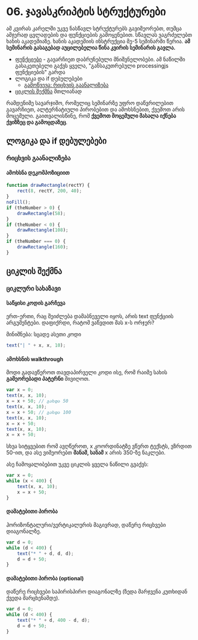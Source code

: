 # 06. ჯავასკრიპტის სტრუქტურები
ამ კვირას კარელში უკვე ნასწავლ სტრუქტურებს გავიმეორებთ, თუმცა ამჯერად ცვლადების და ფუნქციების გამოყენებით. სწავლას ვაგრძელებთ ხანის აკადემიაზე. ხანის აკადემიის ინსტრუქცია მე-5 სემინარში წერია. **ამ სემინარის გასაგებად აუცილებელია წინა კვირის სემინარის გავლა.**

- [ფუნქციები][1] - გავარჩიეთ დაბრუნებული მნიშვნელობები. ამ ნაწილში გასაკეთებელი გაქვს ყველა, "განსაკუთრებული processingjs ფუნქციების" გარდა
- ლოგიკა და if დებულებები
	- [გამოწვევა: რიცხვის გაანალიზება][2]
- [ციკლის შექმნა][3] მთლიანად

რამდენიმე სავარჯიშო, რომელიც სემინარზე უფრო დაწვრილებით გავარჩიეთ, ალტერნატიული პირობებით და ამოხსნებით, ქვემოთ არის მოცემული.  გაითვალისწინე, რომ **ქვემოთ მოცემული მასალა იქნება ქვიზზეც და გამოცდაზეც**.

## ლოგიკა და if დებულებები
### რიცხვის გაანალიზება
#### ამოხსნა დეკომპოზიციით

```js
function drawRectangle(rectY) {
    rect(8, rectY, 200, 40); 
}
noFill();
if (theNumber > 0) {
    drawRectangle(58);
}
if (theNumber < 0) {
    drawRectangle(108);
} 
if (theNumber === 0) {
    drawRectangle(160);
}
```


## ციკლის შექმნა
### ციკლური სახაზავი
#### საწყისი კოდის გარჩევა
ერთ-ერთი, რაც შეიძლება დამაბნეველი იყოს, არის text ფუნქციის არგუმენტები. დაფიქრდი, რატომ ვაწვდით მას x-ს ორჯერ?  

მინიშნება: სცადე ასეთი კოდი
```js
text("| " + x, x, 10);
```

#### ამოხსნის walkthrough
მოდი გადავწეროთ თავდაპირველი კოდი ისე, რომ რაიმე სახის **გამეორებადი პატერნი** მივიღოთ. 
```js
var x = 0;
text(x, x, 10); 
x = x + 50; // გახდა 50
text(x, x, 10);
x = x + 50; // გახდა 100
text(x, x, 10);
x = x + 50; 
text(x, x, 10);
x = x + 50; 
```
სხვა სიტყვებით რომ ავღწეროთ, x კოორდინატზე ვწერთ ტექსტს, ვზრდით 50-ით, და ასე ვიმეორებთ **მანამ, სანამ** x არის 350-ზე ნაკლები.

ასე ჩამოყალიბებით უკვე ციკლის ყველა ნაწილი გვაქვს:
```js
var x = 0;
while (x < 400) {
    text(x, x, 10); 
    x = x + 50; 
}
```


#### დამატებითი პირობა
ჰორიზონტალური/ვერტიკალურის მაგივრად, დაწერე რიცხვები დიაგონალზე.
```js
var d = 0;
while (d < 400) {
    text("* " + d, d, d); 
    d = d + 50; 
}
```

#### დამატებითი პირობა (optional)
დაწერე რიცხვები საპირისპირო დიაგონალზე (ზედა მარჯვენა კუთხიდან ქვედა მარცხენამდე).
```js
var d = 0;
while (d < 400) {
    text("* " + d, 400 - d, d); 
    d = d + 50; 
}
```


[1]:	https://ka.khanacademy.org/computing/computer-programming/programming/functions/pt/functions
[2]:	https://ka.khanacademy.org/computing/computer-programming/programming/logic-if-statements/pc/challenge-number-analyzer
[3]:	https://ka.khanacademy.org/computing/computer-programming/programming/looping/pt/intro-to-while-loops